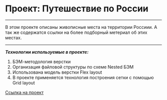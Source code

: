 # Проект: Путешествие по России

---

В этом проекте описаны живописные места на территории Россиии. А так же содержатся ссылки на более подборный метериал об этих местах.

---

**_Технологии используемые в проекте:_**

1. БЭМ-методология верстки
2. Организация файловой структуры по схеме Nested БЭМ
3. Использована модель верстки Flex layout
4. В проекте применяется технология построения сетки с помощью Grid layout

[Ссылка на проект](https://m-metzler.github.io/russian-travel/index.html)


